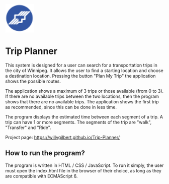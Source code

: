 <img src="https://raw.githubusercontent.com/WillyGilbert/Trip-Planner/master/src/image/favicon.png" width="90" height="90">

# Trip Planner

This system is designed for a user can search for a transportation trips in the city of Winnipeg. It allows the user to find a starting location and choose a destination location. Pressing the button "Plan My Trip" the application shows the possible routes.

The application shows a maximum of 3 trips or those available (from 0 to 3). If there are no available trips between the two locations, then the program shows that there are no available trips. The application shows the first trip as recommended, since this can be done in less time.

The program displays the estimated time between each segment of a trip. A trip can have 1 or more segments. The segments of the trip are "walk", "Transfer" and "Ride".

Project page: https://willygilbert.github.io/Trip-Planner/

## How to run the program?

The program is written in HTML / CSS / JavaScript. To run it simply, the user must open the index.html file in the browser of their choice, as long as they are compatible with ECMAScript 6.

